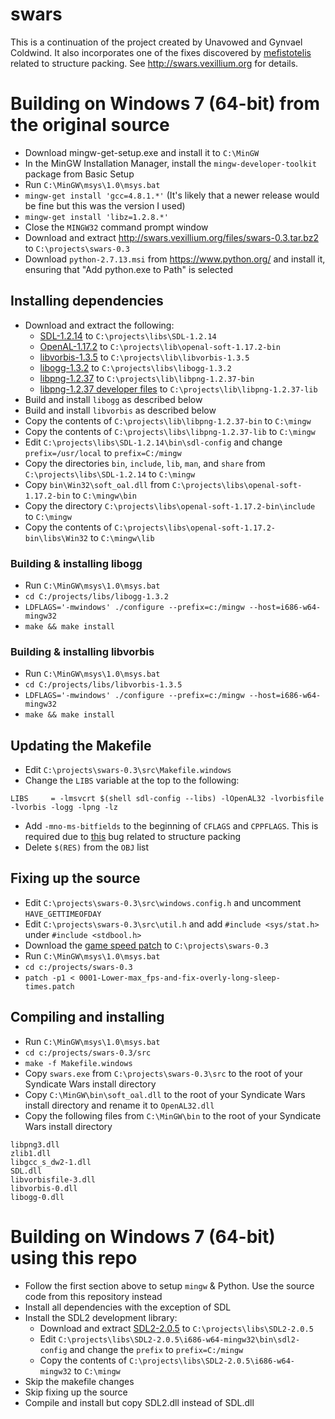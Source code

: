 # swars

This is a continuation of the project created by Unavowed and Gynvael Coldwind. It also incorporates one of the fixes discovered by [mefistotelis](https://github.com/mefistotelis/swars) related to structure packing. See http://swars.vexillium.org for details.

# Building on Windows 7 (64-bit) from the original source

* Download mingw-get-setup.exe and install it to `C:\MinGW`
* In the MinGW Installation Manager, install the `mingw-developer-toolkit` package from Basic Setup
* Run `C:\MinGW\msys\1.0\msys.bat`
* `mingw-get install 'gcc=4.8.1.*'` (It's likely that a newer release would be fine but this was the version I used)
* `mingw-get install 'libz=1.2.8.*'`
* Close the `MINGW32` command prompt window
* Download and extract http://swars.vexillium.org/files/swars-0.3.tar.bz2 to `C:\projects\swars-0.3`
* Download `python-2.7.13.msi` from https://www.python.org/ and install it, ensuring that "Add python.exe to Path" is selected
  
## Installing dependencies

* Download and extract the following:
  * [SDL-1.2.14](https://www.libsdl.org/release/SDL-devel-1.2.14-mingw32.tar.gz) to `C:\projects\libs\SDL-1.2.14`
  * [OpenAL-1.17.2](http://kcat.strangesoft.net/openal-binaries/openal-soft-1.17.2-bin.zip) to `C:\projects\lib\openal-soft-1.17.2-bin`
  * [libvorbis-1.3.5](http://downloads.xiph.org/releases/vorbis/libvorbis-1.3.5.zip) to `C:\projects\lib\libvorbis-1.3.5`
  * [libogg-1.3.2](http://downloads.xiph.org/releases/ogg/libogg-1.3.2.zip) to `C:\projects\libs\libogg-1.3.2`
  * [libpng-1.2.37](http://downloads.sourceforge.net/gnuwin32/libpng-1.2.37-bin.zip) to `C:\projects\lib\libpng-1.2.37-bin`
  * [libpng-1.2.37 developer files](http://downloads.sourceforge.net/gnuwin32/libpng-1.2.37-lib.zip) to `C:\projects\lib\libpng-1.2.37-lib`
* Build and install `libogg` as described below
* Build and install `libvorbis` as described below
* Copy the contents of `C:\projects\lib\libpng-1.2.37-bin` to `C:\mingw`
* Copy the contents of `C:\projects\libs\libpng-1.2.37-lib` to `C:\mingw`
* Edit `C:\projects\libs\SDL-1.2.14\bin\sdl-config` and change `prefix=/usr/local` to `prefix=C:/mingw`
* Copy the directories `bin`, `include`, `lib`, `man`, and `share` from `C:\projects\libs\SDL-1.2.14` to `C:\mingw`
* Copy `bin\Win32\soft_oal.dll` from `C:\projects\libs\openal-soft-1.17.2-bin` to `C:\mingw\bin`
* Copy the directory `C:\projects\libs\openal-soft-1.17.2-bin\include` to `C:\mingw`
* Copy the contents of `C:\projects\libs\openal-soft-1.17.2-bin\libs\Win32` to `C:\mingw\lib`
  
### Building & installing libogg

* Run `C:\MinGW\msys\1.0\msys.bat`
* `cd C:/projects/libs/libogg-1.3.2`
* `LDFLAGS='-mwindows' ./configure --prefix=c:/mingw --host=i686-w64-mingw32`
* `make && make install`
  
### Building & installing libvorbis

* Run `C:\MinGW\msys\1.0\msys.bat`
* `cd C:/projects/libs/libvorbis-1.3.5`
* `LDFLAGS='-mwindows' ./configure --prefix=c:/mingw --host=i686-w64-mingw32`
* `make && make install`

## Updating the Makefile

* Edit `C:\projects\swars-0.3\src\Makefile.windows`
* Change the `LIBS` variable at the top to the following:
```
LIBS	 = -lmsvcrt $(shell sdl-config --libs) -lOpenAL32 -lvorbisfile -lvorbis -logg -lpng -lz
```
* Add `-mno-ms-bitfields` to the beginning of `CFLAGS` and `CPPFLAGS`. This is required due to [this](https://gcc.gnu.org/bugzilla/show_bug.cgi?id=52991) bug related to structure packing
* Delete `$(RES)` from the `OBJ` list

## Fixing up the source

* Edit `C:\projects\swars-0.3\src\windows.config.h` and uncomment `HAVE_GETTIMEOFDAY`
* Edit `C:\projects\swars-0.3\src\util.h` and add `#include <sys/stat.h>` under `#include <stdbool.h>`
* Download the [game speed patch](https://14383785703902031330.googlegroups.com/attach/b34bd2e7b0056ebb/0001-Lower-max_fps-and-fix-overly-long-sleep-times.patch?part=0.1&view=1&vt=ANaJVrFKe14UwEqfRPlA6nPecfZKmgCnDayZjNGNbXbYhX4OdPisTi7CS9EIS6eCiWcuBYACfwdEpUAk9mLhb9_0NTMgNPeXJQSXXoxw-zQSBc2O_TPrFCk) to `C:\projects\swars-0.3`
* Run `C:\MinGW\msys\1.0\msys.bat`
* `cd c:/projects/swars-0.3`
* `patch -p1 < 0001-Lower-max_fps-and-fix-overly-long-sleep-times.patch`

## Compiling and installing

* Run `C:\MinGW\msys\1.0\msys.bat`
* `cd c:/projects/swars-0.3/src`
* `make -f Makefile.windows`
* Copy `swars.exe` from `C:\projects\swars-0.3\src` to the root of your Syndicate Wars install directory
* Copy `C:\MinGW\bin\soft_oal.dll` to the root of your Syndicate Wars install directory and rename it to `OpenAL32.dll`
* Copy the following files from `C:\MinGW\bin` to the root of your Syndicate Wars install directory
```
libpng3.dll
zlib1.dll
libgcc_s_dw2-1.dll
SDL.dll
libvorbisfile-3.dll
libvorbis-0.dll
libogg-0.dll
```

# Building on Windows 7 (64-bit) using this repo

* Follow the first section above to setup `mingw` & Python. Use the source code from this repository instead
* Install all dependencies with the exception of SDL
* Install the SDL2 development library:
  * Download and extract [SDL2-2.0.5](https://www.libsdl.org/release/SDL2-devel-2.0.5-mingw.tar.gz) to `C:\projects\libs\SDL2-2.0.5`
  * Edit `C:\projects\libs\SDL2-2.0.5\i686-w64-mingw32\bin\sdl2-config` and change the `prefix` to `prefix=C:/mingw`
  * Copy the contents of `C:\projects\libs\SDL2-2.0.5\i686-w64-mingw32` to `C:\mingw`
* Skip the makefile changes
* Skip fixing up the source
* Compile and install but copy SDL2.dll instead of SDL.dll
